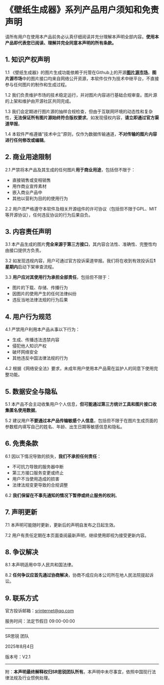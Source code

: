 # 《壁纸生成器》系列产品用户须知和免责声明

请所有用户在使用本产品前务必认真仔细阅读并充分理解本声明全部内容。**使用本产品即代表您已阅读、理解并完全同意本声明的所有条款。**

## 1. 知识产权声明
1.1 《壁纸生成器》的图片生成功能依赖于托管在Github上的开源[**图片源市场**](https://github.com/IntelliMarkets/Wallpaper_API_Index/)。**图片源市场**中的图片接口均来自网络公开资源，本软件仅作为技术中继平台，不直接参与任何图片的制作和生成过程。

1.2 我们负责维护市场的技术稳定运行，并对图片内容进行基础合规审查。图片源的上架和维护由开源社区共同完成。

1.3 我们会定期进行图片源的抽样合规检查，但由于互联网环境的动态性和复杂性，**无法保证所有图片源始终符合版权要求**。如发现侵权内容，**请立即通过官方渠道举报**。

1.4 本软件严格遵循"技术中立"原则，仅作为数据传输通道，**不对传输的图片内容进行任何修改或编辑**。

## 2. 商业用途限制
2.1 严禁将本产品及其生成的任何图片**用于商业用途**，包括但不限于：
- 直接销售或变相销售
- 用作商业宣传素材
- 嵌入商业产品中
- 其他以营利为目的的使用行为

2.2 用户须严格遵守本软件及相关开源组件的许可协议（包括但不限于GPL、MIT等开源协议），任何违反协议的行为后果自负。

## 3. 内容责任声明
3.1 本产品生成的图片**完全来源于第三方接口**，其内容合法性、准确性、完整性均由接口提供方负责。

3.2 如发现违规内容，用户可通过官方投诉渠道举报。我们将在收到有效投诉后**1星期内**启动下架审查流程。

3.3 **用户应对其使用行为承担全部责任**，包括但不限于：
- 图片的下载、存储、传播行为
- 因图片的使用产生的任何法律纠纷
- 违反当地法律法规的行为后果

## 4. 用户行为规范
4.1 严禁用户利用本产品从事以下行为：
- 生成、传播违法违禁内容
- 侵犯他人知识产权
- 破坏网络安全
- 其他违反中国法律法规的行为
  
4.2 根据《网络安全法》要求，未成年用户使用本产品需在监护人的同意下使用完整功能。

## 5. 数据安全与隐私
5.1 本产品不会主动收集用户个人信息，**但可能通过第三方统计工具和图片接口收集匿名使用数据**。

5.2 建议用户**不要通过本产品传输敏感个人信息**，包括但不限于在图片生成页面的参数框内填写自己的姓名、年龄、出生日期等敏感信息和隐私。

## 6. 免责条款
6.1 因以下情况导致的损失，**我们不承担任何责任**：
- 不可抗力导致的服务器中断
- 第三方接口服务变更或终止
- 用户不当使用造成的损害
- 法律法规变更导致的合规调整

6.2 **我们保留在不事先通知的情况下暂停或终止服务的权利**。

## 7. 声明更新
7.1 本声明可能随时更新，更新后的声明自发布之日起生效。

7.2 用户有责任定期在本页面查阅最新声明，继续使用即视为接受更新内容。

## 8. 争议解决
8.1 本声明适用中华人民共和国法律。

8.2 **任何争议应首先通过协商解决**，协商不成应向本公司所在地人民法院提起诉讼。

## 9. 联系方式
官方投诉邮箱：srinternet@qq.com

服务时间：法定节假日 09:00-00:00

---
SR思锐 团队

2025年8月4日

版本号：V2.1

---
附：**本声明最终解释权归SR思锐团队所有**。本声明中未尽事宜，依照中国现行法律法规及行业惯例处理。
